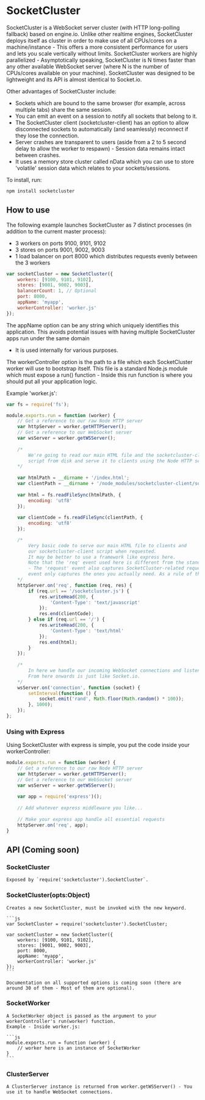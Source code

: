 SocketCluster
======

SocketCluster is a WebSocket server cluster (with HTTP long-polling fallback) based on engine.io.
Unlike other realtime engines, SocketCluster deploys itself as cluster in order to make use of all CPUs/cores on
a machine/instance - This offers a more consistent performance for users and lets you scale vertically without limits.
SocketCluster workers are highly parallelized - Asymptotically speaking, SocketCluster is N times faster than any other 
available WebSocket server (where N is the number of CPUs/cores available on your machine).
SocketCluster was designed to be lightweight and its API is almost identical to Socket.io.

Other advantages of SocketCluster include:
- Sockets which are bound to the same browser (for example, across multiple tabs) share the same session.
- You can emit an event on a session to notify all sockets that belong to it.
- The SocketCluster client (socketcluster-client) has an option to allow disconnected sockets to automatically (and seamlessly) reconnect
if they lose the connection.
- Server crashes are transparent to users (aside from a 2 to 5 second delay to allow the worker to respawn) - Session data remains intact between crashes.
- It uses a memory store cluster called nData which you can use to store 'volatile' session data which relates to your sockets/sessions.

To install, run:

```bash
npm install socketcluster
```

## How to use

The following example launches SocketCluster as 7 distinct processes (in addition to the current master process):
- 3 workers on ports 9100, 9101, 9102
- 3 stores on ports 9001, 9002, 9003
- 1 load balancer on port 8000 which distributes requests evenly between the 3 workers

```js
var socketCluster = new SocketCluster({
    workers: [9100, 9101, 9102],
    stores: [9001, 9002, 9003],
    balancerCount: 1, // Optional
    port: 8000,
    appName: 'myapp',
    workerController: 'worker.js'
});
```

The appName option can be any string which uniquely identifies this application.
This avoids potential issues with having multiple SocketCluster apps run under the same domain
- It is used internally for various purposes.

The workerController option is the path to a file which each SocketCluster worker will use to bootstrap itself.
This file is a standard Node.js module which must expose a run() function - Inside this run function is where you should
put all your application logic.

Example 'worker.js':

```js
var fs = require('fs');

module.exports.run = function (worker) {
    // Get a reference to our raw Node HTTP server
    var httpServer = worker.getHTTPServer();
    // Get a reference to our WebSocket server
    var wsServer = worker.getWSServer();
    
    /*
        We're going to read our main HTML file and the socketcluster-client
        script from disk and serve it to clients using the Node HTTP server.
    */
    
    var htmlPath = __dirname + '/index.html';
    var clientPath = __dirname + '/node_modules/socketcluster-client/socketcluster.js';
    
    var html = fs.readFileSync(htmlPath, {
        encoding: 'utf8'
    });
    
    var clientCode = fs.readFileSync(clientPath, {
        encoding: 'utf8'
    });

    /*
        Very basic code to serve our main HTML file to clients and
        our socketcluster-client script when requested.
        It may be better to use a framework like express here.
        Note that the 'req' event used here is different from the standard Node.js HTTP server 'request' event 
        - The 'request' event also captures SocketCluster-related requests; the 'req'
        event only captures the ones you actually need. As a rule of thumb, you should not listen to the 'request' event.
    */
    httpServer.on('req', function (req, res) {
        if (req.url == '/socketcluster.js') {
            res.writeHead(200, {
                'Content-Type': 'text/javascript'
            });
            res.end(clientCode);
        } else if (req.url == '/') {
            res.writeHead(200, {
                'Content-Type': 'text/html'
            });
            res.end(html);
        }
    });
    
    /*
        In here we handle our incoming WebSocket connections and listen for events.
        From here onwards is just like Socket.io.
    */
    wsServer.on('connection', function (socket) {
        setInterval(function () {
            socket.emit('rand', Math.floor(Math.random() * 100));
        }, 1000);
    });
};
```

### Using with Express

Using SocketCluster with express is simple, you put the code inside your workerController:

```js
module.exports.run = function (worker) {
	// Get a reference to our raw Node HTTP server
    var httpServer = worker.getHTTPServer();
    // Get a reference to our WebSocket server
    var wsServer = worker.getWSServer();
	
	var app = require('express')();
	
	// Add whatever express middleware you like...
	
	// Make your express app handle all essential requests
	httpServer.on('req', app);
}
```

## API (Coming soon)

### SocketCluster

    Exposed by `require('socketcluster').SocketCluster`.

### SocketCluster(opts:Object)
	Creates a new SocketCluster, must be invoked with the new keyword.
	
	```js
	var SocketCluster = require('socketcluster').SocketCluster;

	var socketCluster = new SocketCluster({
		workers: [9100, 9101, 9102],
		stores: [9001, 9002, 9003],
		port: 8000,
		appName: 'myapp',
		workerController: 'worker.js'
	});
	```
	
	Documentation on all supported options is coming soon (there are around 30 of them - Most of them are optional).
	
### SocketWorker
	
	A SocketWorker object is passed as the argument to your workerController's run(worker) function.
	Example - Inside worker.js:
	
	```js
	module.exports.run = function (worker) {
		// worker here is an instance of SocketWorker
	}
	```

### ClusterServer

	A ClusterServer instance is returned from worker.getWSServer() - You use it to handle WebSocket connections.